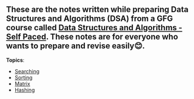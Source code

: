 ## These are the notes written while preparing Data Structures and Algorithms (DSA) from a GFG course called [Data Structures and Algorithms - Self Paced](https://practice.geeksforgeeks.org/courses/dsa-self-paced). These notes are for everyone who wants to prepare and revise easily😊.
     
**Topics**:

- [Searching](Searching/README.md)
- [Sorting](Sorting/README.md)
- [Matrix](Matrix/Problems/)
- [Hashing](Hashing/README.md)
  























































































































































































































     
     
     
     
















